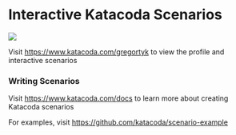 # Interactive Katacoda Scenarios

[![](http://shields.katacoda.com/katacoda/gregortyk/count.svg)](https://www.katacoda.com/gregortyk "Get your profile on Katacoda.com")

Visit https://www.katacoda.com/gregortyk to view the profile and interactive scenarios

### Writing Scenarios
Visit https://www.katacoda.com/docs to learn more about creating Katacoda scenarios

For examples, visit https://github.com/katacoda/scenario-example

